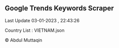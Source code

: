 

## Google Trends Keywords Scraper 
 
Last Update 03-01-2023 , 22:43:26

Country List :
VIETNAM.json



© Abdul Muttaqin 
